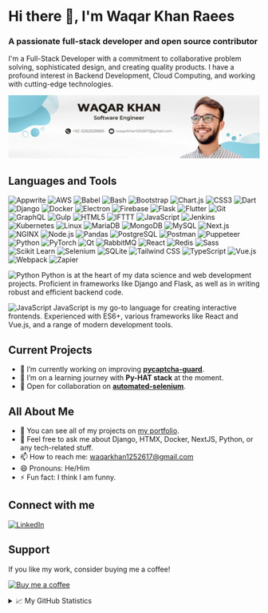 # Hi there 👋, I'm Waqar Khan Raees

### A passionate full-stack developer and open source contributor

I'm a Full-Stack Developer with a commitment to collaborative problem solving, sophisticated design, and creating quality products. I have a profound interest in Backend Development, Cloud Computing, and working with cutting-edge technologies.

![Waqar Khan Raees Banner](1695645009838.jpeg)

## Languages and Tools

![Appwrite](https://img.shields.io/badge/-Appwrite-FF4088?style=flat&logo=appwrite&logoColor=white)
![AWS](https://img.shields.io/badge/Amazon_AWS-FF9900?style=flat&logo=amazonaws&logoColor=white)
![Babel](https://img.shields.io/badge/-Babel-F9DC3E?style=flat&logo=babel&logoColor=black)
![Bash](https://img.shields.io/badge/-GNU_Bash-4EAA25?style=flat&logo=gnu-bash&logoColor=white)
![Bootstrap](https://img.shields.io/badge/-Bootstrap-7952B3?style=flat&logo=bootstrap&logoColor=white)
![Chart.js](https://img.shields.io/badge/-Chart.js-FF6384?style=flat&logo=chart-dot-js&logoColor=white)
![CSS3](https://img.shields.io/badge/-CSS3-1572B6?style=flat&logo=css3&logoColor=white)
![Dart](https://img.shields.io/badge/-Dart-0175C2?style=flat&logo=dart&logoColor=white)
![Django](https://img.shields.io/badge/-Django-092E20?style=flat&logo=django&logoColor=white)
![Docker](https://img.shields.io/badge/-Docker-2496ED?style=flat&logo=docker&logoColor=white)
![Electron](https://img.shields.io/badge/-Electron-47848F?style=flat&logo=electron&logoColor=white)
![Firebase](https://img.shields.io/badge/-Firebase-FFCA28?style=flat&logo=firebase&logoColor=black)
![Flask](https://img.shields.io/badge/-Flask-000000?style=flat&logo=flask&logoColor=white)
![Flutter](https://img.shields.io/badge/-Flutter-02569B?style=flat&logo=flutter&logoColor=white)
![Git](https://img.shields.io/badge/-Git-F05032?style=flat&logo=git&logoColor=white)
![GraphQL](https://img.shields.io/badge/-GraphQL-E10098?style=flat&logo=graphql&logoColor=white)
![Gulp](https://img.shields.io/badge/-Gulp-CF4647?style=flat&logo=gulp&logoColor=white)
![HTML5](https://img.shields.io/badge/-HTML5-E34F26?style=flat&logo=html5&logoColor=white)
![IFTTT](https://img.shields.io/badge/-IFTTT-000000?style=flat&logo=ifttt&logoColor=white)
![JavaScript](https://img.shields.io/badge/-JavaScript-F7DF1E?style=flat&logo=javascript&logoColor=black)
![Jenkins](https://img.shields.io/badge/-Jenkins-D24939?style=flat&logo=jenkins&logoColor=white)
![Kubernetes](https://img.shields.io/badge/-Kubernetes-326CE5?style=flat&logo=kubernetes&logoColor=white)
![Linux](https://img.shields.io/badge/-Linux-FCC624?style=flat&logo=linux&logoColor=black)
![MariaDB](https://img.shields.io/badge/-MariaDB-003545?style=flat&logo=mariadb&logoColor=white)
![MongoDB](https://img.shields.io/badge/-MongoDB-47A248?style=flat&logo=mongodb&logoColor=white)
![MySQL](https://img.shields.io/badge/-MySQL-4479A1?style=flat&logo=mysql&logoColor=white)
![Next.js](https://img.shields.io/badge/-Next.js-000000?style=flat&logo=next-dot-js&logoColor=white)
![NGINX](https://img.shields.io/badge/-NGINX-009639?style=flat&logo=nginx&logoColor=white)
![Node.js](https://img.shields.io/badge/-Node.js-339933?style=flat&logo=node-dot-js&logoColor=white)
![Pandas](https://img.shields.io/badge/-Pandas-150458?style=flat&logo=pandas&logoColor=white)
![PostgreSQL](https://img.shields.io/badge/-PostgreSQL-336791?style=flat&logo=postgresql&logoColor=white)
![Postman](https://img.shields.io/badge/-Postman-FF6C37?style=flat&logo=postman&logoColor=white)
![Puppeteer](https://img.shields.io/badge/-Puppeteer-40B5A4?style=flat&logo=puppeteer&logoColor=white)
![Python](https://img.shields.io/badge/-Python-3776AB?style=flat&logo=python&logoColor=white)
![PyTorch](https://img.shields.io/badge/-PyTorch-EE4C2C?style=flat&logo=pytorch&logoColor=white)
![Qt](https://img.shields.io/badge/-Qt-41CD52?style=flat&logo=qt&logoColor=white)
![RabbitMQ](https://img.shields.io/badge/-RabbitMQ-FF6600?style=flat&logo=rabbitmq&logoColor=white)
![React](https://img.shields.io/badge/-React-61DAFB?style=flat&logo=react&logoColor=black)
![Redis](https://img.shields.io/badge/-Redis-DC382D?style=flat&logo=redis&logoColor=white)
![Sass](https://img.shields.io/badge/-Sass-CC6699?style=flat&logo=sass&logoColor=white)
![Scikit Learn](https://img.shields.io/badge/-Scikit_Learn-F7931E?style=flat&logo=scikit-learn&logoColor=white)
![Selenium](https://img.shields.io/badge/-Selenium-43B02A?style=flat&logo=selenium&logoColor=white)
![SQLite](https://img.shields.io/badge/-SQLite-003B57?style=flat&logo=sqlite&logoColor=white)
![Tailwind CSS](https://img.shields.io/badge/-Tailwind_CSS-38B2AC?style=flat&logo=tailwind-css&logoColor=white)
![TypeScript](https://img.shields.io/badge/-TypeScript-3178C6?style=flat&logo=typescript&logoColor=white)
![Vue.js](https://img.shields.io/badge/-Vue.js-4FC08D?style=flat&logo=vue-dot-js&logoColor=white)
![Webpack](https://img.shields.io/badge/-Webpack-8DD6F9?style=flat&logo=webpack&logoColor=black)
![Zapier](https://img.shields.io/badge/-Zapier-FF4A00?style=flat&logo=zapier&logoColor=white)

![Python](https://img.shields.io/badge/-Python-3776AB?style=flat&logo=python&logoColor=white) 
Python is at the heart of my data science and web development projects. Proficient in frameworks like Django and Flask, as well as in writing robust and efficient backend code.

![JavaScript](https://img.shields.io/badge/-JavaScript-F7DF1E?style=flat&logo=javascript&logoColor=black)
JavaScript is my go-to language for creating interactive frontends. Experienced with ES6+, various frameworks like React and Vue.js, and a range of modern development tools.

## Current Projects

- 🔭 I’m currently working on improving [**pycaptcha-guard**](https://github.com/AleenaKhan10/captcha).
- 🌱 I’m on a learning journey with **Py-HAT stack** at the moment.
- 👯 Open for collaboration on [**automated-selenium**](https://github.com/786raees/automated-selenium).

## All About Me

- 📝 You can see all of my projects on [my portfolio](https://github.com/786raees).
- 💬 Feel free to ask me about Django, HTMX, Docker, NextJS, Python, or any tech-related stuff.
- 📫 How to reach me: [waqarkhan1252617@gmail.com](mailto:waqarkhan1252617@gmail.com)
- 😄 Pronouns: He/Him
- ⚡ Fun fact: I think I am funny.

## Connect with me

[![LinkedIn](https://img.shields.io/badge/-waqar--khan--raees-0077B5?style=flat&logo=linkedin&logoColor=white)](https://linkedin.com/in/waqar-khan-raees)

## Support

If you like my work, consider buying me a coffee!

[![Buy me a coffee](https://cdn.buymeacoffee.com/buttons/v2/default-yellow.png)](https://www.buymeacoffee.com/786raees)

<details>
  <summary>📈 My GitHub Statistics</summary>
  
  <br>
  
  ![Waqar's GitHub stats](https://github-readme-stats.vercel.app/api?username=786raees&show_icons=true&theme=radical)
  ![Top Langs](https://github-readme-stats.vercel.app/api/top-langs/?username=786raees&theme=radical&layout=compact)
  
</details>

<!-- Thank you for visiting my GitHub profile! -->
